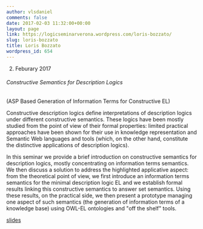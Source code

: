 ```yaml
---
author: vlsdaniel
comments: false
date: 2017-02-03 11:32:00+00:00
layout: page
link: https://logicseminarverona.wordpress.com/loris-bozzato/
slug: loris-bozzato
title: Loris Bozzato
wordpress_id: 654
---
```


2. Feburary 2017


###### Constructive Semantics for Description Logics
(ASP Based Generation of Information Terms for Constructive EL)


Constructive description logics define interpretations of description logics under different constructive semantics. These logics have been mostly studied from the point of view of their formal properties: limited practical approaches have been shown for their use in knowledge representation and Semantic Web languages and tools (which, on the other hand, constitute the distinctive applications of description logics).

In this seminar we provide a brief introduction on constructive semantics for description logics, mostly concentrating on information terms semantics. We then discuss a solution to address the highlighted applicative aspect: from the theoretical point of view, we first introduce an information terms semantics for the minimal description logic EL and we establish formal results linking this constructive semantics to answer set semantics. Using these results, on the practical side, we then present a prototype managing one aspect of such semantics (the generation of information terms of a knowledge base) using OWL-EL ontologies and "off the shelf" tools.

[slides](https://logicseminarverona.files.wordpress.com/2016/07/seminarioconstrdlii17_slides.pdf)
